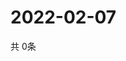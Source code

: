 # 2022-02-07
  共 0条

  <!-- BEGIN -->
  <!-- 最后更新时间Mon Feb 07 2022 15:05:32 GMT+0000 (Coordinated Universal Time) -->
  
  <!-- END -->
  
  